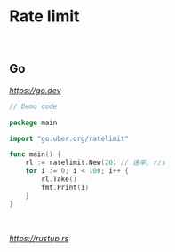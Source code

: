# Rate limit

<br>

## Go

*https://go.dev*

```go
// Demo code

package main

import "go.uber.org/ratelimit"

func main() {
	rl := ratelimit.New(20) // 速率, r/s
	for i := 0; i < 100; i++ {
		rl.Take()
		fmt.Print(i)
	}
}
```

<br>

*https://rustup.rs*
